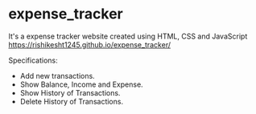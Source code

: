 # expense_tracker
It's a expense tracker website created using HTML, CSS and JavaScript 
https://rishikesht1245.github.io/expense_tracker/

Specifications:
* Add new transactions.
* Show Balance, Income and Expense.
* Show History of Transactions.
* Delete History of Transactions.
